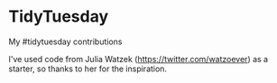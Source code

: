 # TidyTuesday
My #tidytuesday contributions

I've used code from Julia Watzek (https://twitter.com/watzoever) as a starter, so thanks to her for the inspiration.
